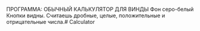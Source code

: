 ПРОГРАММА: ОБЫЧНЫЙ КАЛЬКУЛЯТОР ДЛЯ ВИНДЫ
Фон серо-белый
Кнопки видны.
Считаешь дробные, целые, положительные и отрицательные числа.# Calculator
